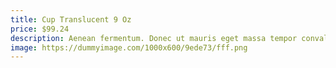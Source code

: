 ```yaml
---
title: Cup Translucent 9 Oz
price: $99.24
description: Aenean fermentum. Donec ut mauris eget massa tempor convallis. Nulla neque libero, convallis eget, eleifend luctus, ultricies eu, nibh.
image: https://dummyimage.com/1000x600/9ede73/fff.png
---
```

